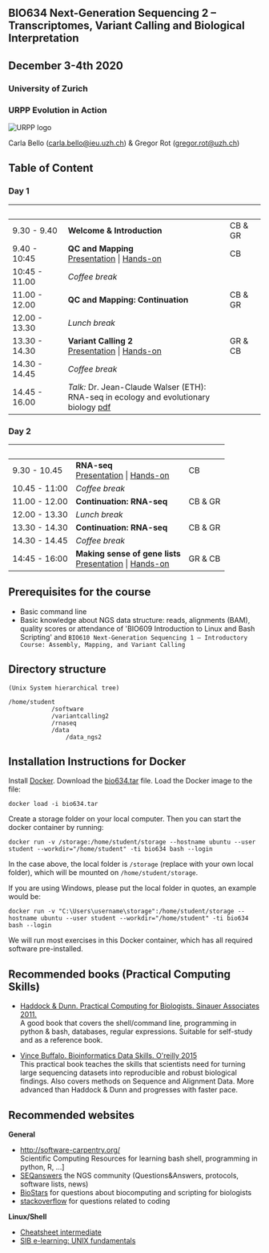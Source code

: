 ## BIO634 Next-Generation Sequencing 2 – Transcriptomes, Variant Calling and Biological Interpretation

## December 3-4th 2020


### University of Zurich
### URPP Evolution in Action
![URPP logo](Logo_URPP_kl2.png)

Carla Bello (carla.bello@ieu.uzh.ch) & Gregor Rot (gregor.rot@uzh.ch)

## Table of Content

### Day 1
&nbsp; | &nbsp; | &nbsp;
-------- | --- | --- 
9.30 - 9.40 | **Welcome & Introduction** | CB & GR
9.40 - 10:45 | **QC and Mapping** <br /> [Presentation](https://github.com/carlalbc/BIO634_2020/blob/master/Day1_QC_and_mapping/Day1_DataQC_and_BWAmapping.pdf) \| [Hands-on](https://github.com/carlalbc/BIO634_2020/blob/master/Day1_QC_and_mapping/Day1_DataQC_and_mapping.md) | CB
10:45 - 11.00 | *Coffee break*
11.00 - 12.00 | **QC and Mapping: Continuation** | CB & GR
12.00 - 13.30 | *Lunch break*
13.30 - 14.30 | **Variant Calling 2** <br /> [Presentation](variant_calling/variant_calling_presentation.pdf)  \| [Hands-on](variant_calling/variant_calling_exercises.md) | GR & CB
14.30 - 14.45 | *Coffee break*
14.45 - 16.00 | *Talk:* Dr. Jean-Claude Walser (ETH): <br /> RNA-seq in ecology and evolutionary biology [pdf](https://github.com/carlalbc/BIO634_2019/blob/master/UniZH_Bio634_JCW_190603.pdf)

### Day 2
&nbsp; | &nbsp; | &nbsp;
-------- | --- | --- 
9.30 - 10.45 | **RNA-seq** <br /> [Presentation](https://github.com/carlalbc/BIO634_2020/blob/master/Day2_RNAseq/Day2_RNAseq%20.pdf) \| [Hands-on](https://github.com/carlalbc/BIO634_2020/blob/master/Day2_RNAseq/Day2_RNAseq.md) | CB 
10.45 - 11:00 | *Coffee break*
11.00 - 12.00 |  **Continuation: RNA-seq**  | CB & GR
12.00 - 13.30 | *Lunch break* 
13.30 - 14.30 |  **Continuation: RNA-seq**  | CB & GR
14.30 - 14.45 | *Coffee break* |
14:45 - 16:00 |  **Making sense of gene lists** <br /> [Presentation](gene_lists/gene_lists_presentation.pdf)  \| [Hands-on](gene_lists/gene_lists_exercises.md) | GR & CB

## Prerequisites for the course

- Basic command line 
- Basic knowledge about NGS data structure: reads, alignments (BAM), quality scores or attendance of 'BIO609 Introduction to Linux and Bash Scripting' and `BIO610 Next-Generation Sequencing 1 – Introductory Course: Assembly, Mapping, and Variant Calling`

## Directory structure

```
(Unix System hierarchical tree)

/home/student
            /software
            /variantcalling2
            /rnaseq
            /data
                /data_ngs2
```

## Installation Instructions for Docker

Install [Docker](https://www.docker.com/). Download the [bio634.tar](https://bioinfo.evolution.uzh.ch/teaching/bio634.tar) file. Load the Docker image to the file:

```
docker load -i bio634.tar
```

Create a storage folder on your local computer. Then you can start the docker container by running:

```
docker run -v /storage:/home/student/storage --hostname ubuntu --user student --workdir="/home/student" -ti bio634 bash --login
```
In the case above, the local folder is `/storage` (replace with your own local folder), which will be mounted on `/home/student/storage`.

If you are using Windows, please put the local folder in quotes, an example would be:

```
docker run -v "C:\Users\username\storage":/home/student/storage --hostname ubuntu --user student --workdir="/home/student" -ti bio634 bash --login
```

We will run most exercises in this Docker container, which has all required software pre-installed.

## Recommended books (Practical Computing Skills)

- [Haddock & Dunn. Practical Computing for Biologists. Sinauer Associates 2011.](http://practicalcomputing.org)  
  A good book that covers the shell/command line, programming in python & bash, databases, regular expressions. 
  Suitable for self-study and as a reference book.

- [Vince Buffalo. Bioinformatics Data Skills. O'reilly 2015](http://shop.oreilly.com/product/0636920030157.do)  
  This practical book teaches the skills that scientists need for turning large sequencing datasets into reproducible and robust biological findings.
  Also covers methods on Sequence and Alignment Data. 
  More advanced than Haddock & Dunn and progresses with faster pace.


## Recommended websites

**General**  
- <http://software-carpentry.org/>  
  Scientific Computing Resources for learning bash shell, programming in python, R, …]  
- [SEQanswers](http://seqanswers.com/) the NGS community (Questions&Answers, protocols, software lists, news)   
- [BioStars](https://www.biostars.org/) for questions about biocomputing and scripting for biologists  
- [stackoverflow](http://stackoverflow.com/) for questions related to coding

**Linux/Shell**  
- [Cheatsheet intermediate](http://www.cheatography.com/davechild/cheat-sheets/linux-command-line/pdf/)  
- [SIB e-learning: UNIX fundamentals](http://edu.isb-sib.ch/pluginfile.php/2878/mod_resource/content/3/couselab-html/content.html)
